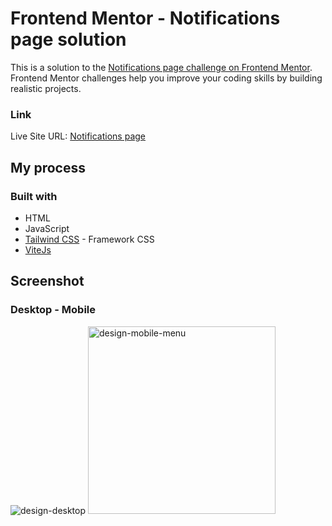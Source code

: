 # Frontend Mentor - Notifications page solution

This is a solution to the [Notifications page challenge on Frontend Mentor](https://www.frontendmentor.io/challenges/notifications-page-DqK5QAmKbC). Frontend Mentor challenges help you improve your coding skills by building realistic projects.

### Link
Live Site URL: [Notifications page](https://page-notification-frontmentor.netlify.app/)

## My process
### Built with

- HTML
- JavaScript
- [Tailwind CSS](https://tailwindcss.com/) - Framework CSS
- [ViteJs](https://vite.dev/)


## Screenshot
### Desktop - Mobile

<div>
  <img src="https://res.cloudinary.com/dgzl4erpc/image/upload/v1737742493/frontend-mentor/notifications-page/screenshot-desktop_spyals.png" alt="design-desktop">
  <img src="https://res.cloudinary.com/dgzl4erpc/image/upload/v1737742544/frontend-mentor/notifications-page/screenshot-mobile_tdazii.png" alt="design-mobile-menu" style="width: 300px;">
</div>

